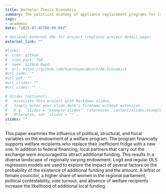 ```yaml
---
title: Bachelor Thesis Economics
summary: The political economy of appliance replacement programs for low-income households. An empirical study.
tags:
- academic
date: "2021-07-05T00:00:00Z"

# Optional external URL for project (replaces project detail page).
external_link: ""

#links:
#- icon: github
#  icon_pack: fab
#  name: GitHub Repo
#  url: https://github.com/hieronymusBusch/BA-Economics
#url_code: ""
#url_pdf: ""
#url_slides: ""
#url_video: ""

# Slides (optional).
#   Associate this project with Markdown slides.
#   Simply enter your slide deck's filename without extension.
#   E.g. `slides = "example-slides"` references `content/slides/example-slides.md`.
#   Otherwise, set `slides = ""`.
slides: ""
---
```


This paper examines the influence of political, structural, and fiscal variables on the endowment of a welfare program. The program financially supports welfare recipients who replace their inefficient fridge with a new one. In addition to federal financing, local partners that carry out the exchange were encouraged to attract additional funding. This results in a diverse landscape of regionally varying endowment. Logit and regular OLS regression models are used to explore the impact of several factors on the probability of the existence of additional funding and the amount. A leftist or female councilor, a higher share of women in the regional parliament, political contestability, vote turnout, and absence of welfare recipients increase the likelihood of additional local funding. 
